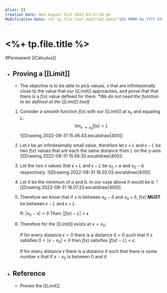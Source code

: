 ```yaml
---
Alias: []
Creation Date: Wed August 31st 2022 03:37:20 pm 
Modification Date: <%+ tp.file.last_modified_date("ddd MMMM Do YYYY hh:mm:ss a") %>
---
```

# <%+ tp.file.title %>
#Permanent [[Calculus]]

- ## Proving a [[Limit]]
	- The objective is to be able to pick values, $x$ that are infinitesimally close to the value that our [[Limit]] approaches, and prove that that there is a $f(x)$ value defined for them. **We do not need the function to be defined at the [[Limit]] itself.*
	  <br>
	1. Consider a smooth function $f(x)$ with our [[Limit]] at $x_0$ and equaling $L$:
	   $$\lim_{x\rightarrow x_0}f(x)=L$$
	   ![[Drawing 2022-08-31 15.46.43.excalidraw|400]]
	2. Let $\epsilon$ be an infinitesimally small value, therefore let $\epsilon+L$ and $\epsilon-L$ be two $f(x)$ values that are each the same distance from $L$ on the y-axis.
	   ![[Drawing 2022-08-31 15.56.30.excalidraw|400]]
	3. Let the two $x$ values that $\epsilon+L$ and $\epsilon-L$ be $x_0+a$ and $x_0-b$ respectively.
	   ![[Drawing 2022-08-31 16.02.02.excalidraw|400]]
	4. Let $\delta$ be the minimum of $a$ and $b$. In our case above it would be $b$.
	   ![[Drawing 2022-08-31 16.07.33.excalidraw|400]]
	5. Therefore we know that if $x$ is between $x_0-\delta$ and $x_0+\delta$, $f(x)$ **MUST** be between $\epsilon-L$ and $\epsilon+L$.
	   
	   If: $|x_0-x|<\delta$
	   Then: $|f(x)-L|<\epsilon$
	6. Therefore for the [[Limit]] exists at $x=x_0$:
	   
	   If for every distance $\epsilon>0$ there is a distance $\delta>0$ such that if $x$ satisfies $0<|x-x_0|<\delta$ then $f(x)$ satisfies $|f(x)-L|<\epsilon$.
	   
	   If for every distance $\epsilon$ there is a distance $\delta$ such that there is some number $x$ that if $x-x_0$ is between $0$ and $\delta$
	   
- ## Reference
	- Proves the [[Limit]].